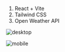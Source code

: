 1. React + Vite
2. Tailwind CSS
3. Open Weather API

![desktop](https://github.com/parmilan1998/weather-app/assets/103124559/db74cd4a-a851-4e3d-83c9-71d1d10454a0)

![mobile](https://github.com/parmilan1998/weather-app/assets/103124559/307c188b-cfa7-4ddb-bdf3-a854a23f4b4e)
